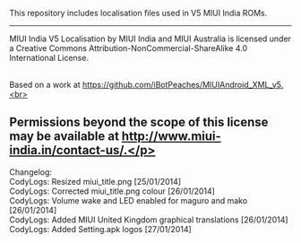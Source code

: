 This repository includes localisation files used in V5 MIUI India ROMs.

---------------------------------------------------------------------------------------------
<p>MIUI India V5 Localisation by MIUI India and MIUI Australia is licensed under a Creative Commons Attribution-NonCommercial-ShareAlike 4.0 International License.<br><br>

Based on a work at https://github.com/iBotPeaches/MIUIAndroid_XML_v5.<br><br>

Permissions beyond the scope of this license may be available at http://www.miui-india.in/contact-us/.</p>
---------------------------------------------------------------------------------------------

Changelog:<br>
CodyLogs: Resized miui_title.png [25/01/2014]<br>
CodyLogs: Corrected miui_title.png colour [26/01/2014]<br>
CodyLogs: Volume wake and LED enabled for maguro and mako [26/01/2014]<br>
CodyLogs: Added MIUI United Kingdom graphical translations  [26/01/2014]<br>
CodyLogs: Added Setting.apk logos [27/01/2014]<br>
